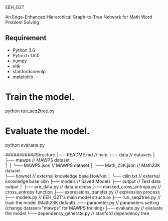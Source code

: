 EEH_G2T

An Edge-Enhanced Hierarchical Graph-to-Tree Network for Math Word Problem Solving

## Requirement

- Python 3.6
- Pytorch 1.8.0
- numpy
- nltk
- stanfordcorenlp
- matplotlib

# Train the model.
python run_seq2tree.py

# Evaluate the model.
python evaluate.py

###########Structure
├── README.md                   // help
├── data                        // datasets
│   ├── mawps					// MAWPS dataset	
│   │   └── MAWPS.json 			// MAWPS dataset
│   └── Math_23K.json           // Math23K dataset	
├── hownet						// external knowledge base HowNet
│   └── cilin.txt           	// external knowledge base cilin
├── models                      // Saved Models
├── output                      // Test data output
│ 
├── pre_data.py 				// data process
├── masked_cross_entropy.py		// cross_entropy function
├── expressions_transfer.py		// expression process
├── models.py					// EEH_G2T's main model structure
├── run_seq2tree.py				// train the model (Math23K default) 
├── parameter.py				// parameters setting (change dataset="mawps" for MAWPS training) 
├── evaluate.py 				// evaluate the model
└── dependency_generate.py 		// stanford dependency tree